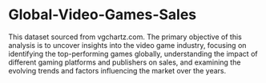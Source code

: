 # Global-Video-Games-Sales

This dataset sourced from vgchartz.com.
The primary objective of this analysis is to uncover insights into the video game industry, focusing on identifying the top-performing games globally, understanding the impact of different gaming platforms and publishers on sales, and examining the evolving trends and factors influencing the market over the years.

